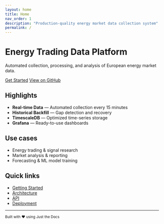 ```yaml
---
layout: home
title: Home
nav_order: 1
description: "Production-quality energy market data collection system"
permalink: /
---
```


<div class="hero-section">
  <h1 class="fs-9">Energy Trading Data Platform</h1>
  <p class="fs-6">Automated collection, processing, and analysis of European energy market data.</p>
  <p>
    <a class="btn btn-primary" href="{{ '/getting-started.html' | relative_url }}">Get Started</a>
    <a class="btn" href="https://github.com/AldairPetronilia/trading-project">View on GitHub</a>
  </p>
</div>

## Highlights

<div class="feature-card">
<ul>
<li><strong>Real-time Data</strong> — Automated collection every 15 minutes</li>
<li><strong>Historical Backfill</strong> — Gap detection and recovery</li>
<li><strong>TimescaleDB</strong> — Optimized time-series storage</li>
<li><strong>Grafana</strong> — Ready-to-use dashboards</li>
</ul>
</div>

## Use cases
- Energy trading & signal research
- Market analysis & reporting
- Forecasting & ML model training

## Quick links
- [Getting Started](getting-started.html)
- [Architecture](architecture.html)
- [API](api.html)
- [Deployment](deployment.html)

---

<small>Built with ❤️ using Just the Docs</small>

